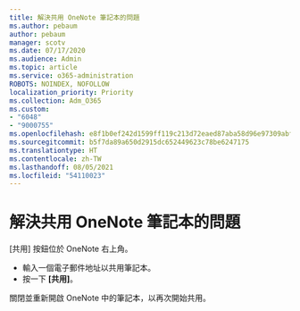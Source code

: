```yaml
---
title: 解決共用 OneNote 筆記本的問題
ms.author: pebaum
author: pebaum
manager: scotv
ms.date: 07/17/2020
ms.audience: Admin
ms.topic: article
ms.service: o365-administration
ROBOTS: NOINDEX, NOFOLLOW
localization_priority: Priority
ms.collection: Adm_O365
ms.custom:
- "6048"
- "9000755"
ms.openlocfilehash: e8f1b0ef242d1599ff119c213d72eaed87aba58d96e97309abf18269eddd00e7
ms.sourcegitcommit: b5f7da89a650d2915dc652449623c78be6247175
ms.translationtype: HT
ms.contentlocale: zh-TW
ms.lasthandoff: 08/05/2021
ms.locfileid: "54110023"
---
```

# <a name="resolving-issues-sharing-onenote-notebooks"></a>解決共用 OneNote 筆記本的問題

[共用] 按鈕位於 OneNote 右上角。

- 輸入一個電子郵件地址以共用筆記本。
- 按一下 **[共用]**。

關閉並重新開啟 OneNote 中的筆記本，以再次開始共用。